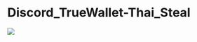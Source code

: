 # Discord_TrueWallet-Thai_Steal

<img src="https://komarev.com/ghpvc/?username=DTTS&color=blueviolet" align="left">
